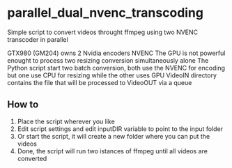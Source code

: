 # parallel_dual_nvenc_transcoding
Simple script to convert videos throught ffmpeg using two NVENC transcoder in parallel

GTX980 (GM204) owns 2 Nvidia encoders NVENC
The GPU is not powerful enought to process two resizing conversion simultaneously alone
The Python script start two batch conversion, both use the NVENC for encoding but one
use CPU for resizing while the other uses GPU
VideoIN directory contains the file that will be processed to VideoOUT via a queue

## How to
1. Place the script wherever you like
2. Edit script settings and edit inputDIR variable to point to the input folder
3. Or start the script, it will create a new folder where you can put the videos
4. Done, the script will run two istances of ffmpeg until all videos are converted
